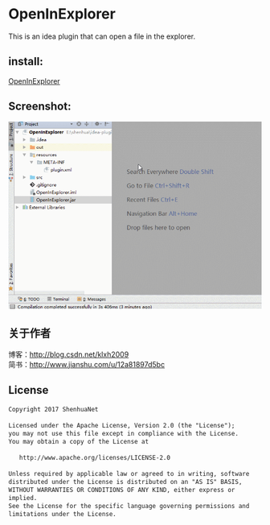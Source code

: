 # OpenInExplorer

This is an idea plugin that can open a file in the explorer.

## install:

[OpenInExplorer](https://github.com/shenhuanet/OpenInExplorer/raw/master/OpenInExplorer.jar)

## Screenshot:

![](https://github.com/shenhuanet/OpenInExplorer/blob/master/screenshot/pic.gif)

## 关于作者
博客：http://blog.csdn.net/klxh2009<br>
简书：http://www.jianshu.com/u/12a81897d5bc

## License

    Copyright 2017 ShenhuaNet

    Licensed under the Apache License, Version 2.0 (the "License");
    you may not use this file except in compliance with the License.
    You may obtain a copy of the License at

       http://www.apache.org/licenses/LICENSE-2.0

    Unless required by applicable law or agreed to in writing, software
    distributed under the License is distributed on an "AS IS" BASIS,
    WITHOUT WARRANTIES OR CONDITIONS OF ANY KIND, either express or implied.
    See the License for the specific language governing permissions and
    limitations under the License.
